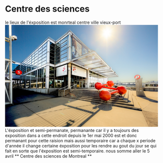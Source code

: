 # Centre des sciences 

le lieux de l'éxposition est monrteal centre ville vieux-port 
![image](https://github.com/djalilt/DjalilT-H24_V11_inspirations_TAIBI/blob/main/Centre%20des%20science/CentreDesSciences.jpg?raw=true)
L'éxposition et semi-permanate, permanante car il y a toujours des exposition dans a cette endroit depuis le 1er mai 2000 est et donc permanant pour cette raision mais aussi temporaire car a chaque x periode d'année il change certaine éxposition pour les rendre au gout du jour se qui fait en sorte que l'éxposition est semi-temporaire.
nous somme aller le 5 avril 
** Centre des sciences de Montreal **
